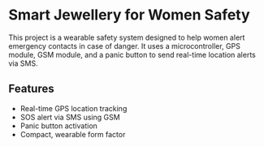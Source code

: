 # Smart Jewellery for Women Safety

This project is a wearable safety system designed to help women alert emergency contacts in case of danger. It uses a microcontroller, GPS module, GSM module, and a panic button to send real-time location alerts via SMS.

## Features
- Real-time GPS location tracking
- SOS alert via SMS using GSM
- Panic button activation
- Compact, wearable form factor
